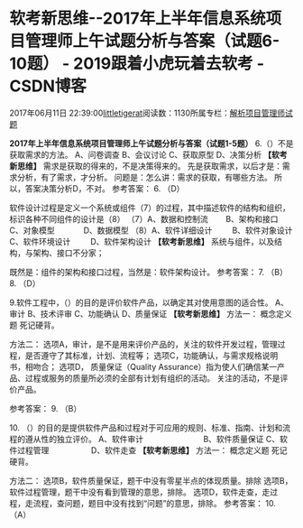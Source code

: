 
# 软考新思维--2017年上半年信息系统项目管理师上午试题分析与答案（试题6-10题） - 2019跟着小虎玩着去软考 - CSDN博客

2017年06月11日 22:39:00[littletigerat](https://me.csdn.net/littletigerat)阅读数：1130所属专栏：[解析项目管理师试题](https://blog.csdn.net/column/details/15005.html)



**2017年上半年信息系统项目管理师上午试题分析与答案（试题1-5题）**
6.（）不是获取需求的方法。
A、问卷调查
B、会议讨论
C、获取原型
D、决策分析
**【软考新思维】**
需求是获取的得来的，不是决策得来的。
先是获取需求，以后才是：需求分析，有了需求，才分析。
问题是：怎么讲：需求的获取，有哪些方法。
所以，答案决策分析D，不对。
参考答案： 6. （D）

软件设计过程是定义一个系统或组件（7）的过程，其中描述软件的结构和组织，标识各种不同组件的设计是（8）
（7）A、数据和控制流        B、架构和接口
C、对象模型             D、数据模型
（8）A、软件详细设计         B、软件对象设计
C、软件环境设计         D、软件架构设计
**【软考新思维】**
系统与组件，以及结构，与架构、接口不分家；

既然是：组件的架构和接口过程，当然是：软件架构设计。
参考答案： 7. （B）8. （D）

9.软件工程中，（）的目的是评价软件产品，以确定其对使用意图的适合性。
A、审计
B、技术评审
C、功能确认
D、质量保证
**【软考新思维】**
方法一：
概念定义题
死记硬背。

方法二：
选项A，审计，是不是用来评价产品的，关注的软件开发过程，管理过程，是否遵守了其标准，计划、流程等；
选项C，功能确认，与需求规格说明书，相吻合；
选项D，
质量保证（Quality Assurance）指为使人们确信某一产品、过程或服务的质量所必须的全部有计划有组织的活动。
关注的活动，不是评价产品。

参考答案： 9. （B）

10. （）的目的是提供软件产品和过程对于可应用的规则、标准、指南、计划和流程的遵从性的独立评价。
A、软件审计                           B、软件质量保证
C、软件过程管理                   D、软件走查
**【软考新思维】**
方法一：
概念定义题
死记硬背。

方法二：
选项B，软件质量保证，题干中没有零星半点的体现质量。排除
选项B，软件过程管理，题干中没有看到管理的意思，排除。
选项D，软件走查，走过程，走流程，查问题，题目中没有找到“问题”的意思，排除。
参考答案： 10. （A）











